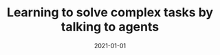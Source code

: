 ---
title: "Learning to solve complex tasks by talking to agents"
collection: publications
permalink: /publication/2021-01-01-Learning-to-solve-complex-tasks-by-talking-to-agents
date: 2021-01-01
venue: 'arXiv preprint arXiv:2110.08542'
---